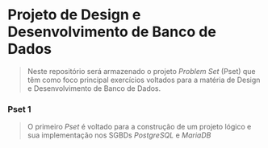 # Projeto de Design e Desenvolvimento de Banco de Dados
> Neste repositório será armazenado o projeto _Problem Set_ (Pset) que têm como foco principal exercícios voltados para a matéria de Design e Desenvolvimento de Banco de Dados.


### Pset 1
> O primeiro _Pset_ é voltado para a construção de um projeto lógico e sua implementação nos SGBDs _PostgreSQL_ e _MariaDB_
